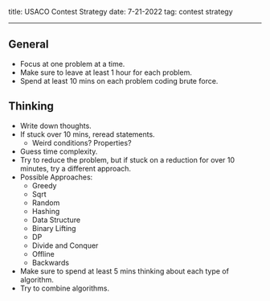 title: USACO Contest Strategy
date: 7-21-2022
tag: contest strategy

---

## General
-   Focus at one problem at a time.
-   Make sure to leave at least 1 hour for each problem.
-   Spend at least 10 mins on each problem coding brute force.

## Thinking
- Write down thoughts.
- If stuck over 10 mins, reread statements.
	- Weird conditions? Properties?
- Guess time complexity.
- Try to reduce the problem, but if stuck on a reduction for over 10 minutes, try a different approach.
- Possible Approaches:
    - Greedy
    - Sqrt
    - Random
    - Hashing
    - Data Structure
    - Binary Lifting
    - DP
    - Divide and Conquer
    - Offline
    - Backwards
- Make sure to spend at least 5 mins thinking about each type of algorithm.
- Try to combine algorithms.